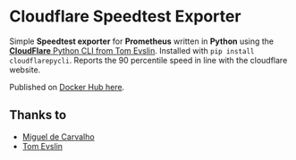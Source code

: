 # Cloudflare Speedtest Exporter

Simple **Speedtest exporter** for **Prometheus** written in **Python** using the
[**CloudFlare** Python CLI from Tom Evslin](https://pypi.org/project/cloudflarepycli).
Installed with `pip install cloudflarepycli`. Reports the 90 percentile speed in line with the cloudflare website.

Published on [Docker Hub here](https://hub.docker.com/r/redorbluepill/cloudflare-speedtest-exporter).

## Thanks to

- [Miguel de Carvalho](https://github.com/MiguelNdeCarvalho)
- [Tom Evslin](https://github.com/tevslin)
